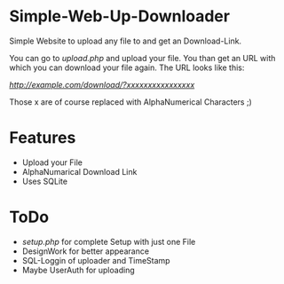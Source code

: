 # Simple-Web-Up-Downloader
Simple Website to upload any file to and get an Download-Link.


You can go to _upload.php_ and upload your file. You than get an URL with which you can download your file again. The URL looks like this:

_http://example.com/download/?xxxxxxxxxxxxxxxx_

Those x are of course replaced with AlphaNumerical Characters ;)

# Features
- Upload your File
- AlphaNumarical Download Link
- Uses SQLite

# ToDo
- _setup.php_ for complete Setup with just one File
- DesignWork for better appearance
- SQL-Loggin of uploader and TimeStamp
- Maybe UserAuth for uploading

